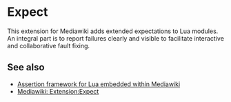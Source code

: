 # Expect

This extension for Mediawiki adds extended expectations to Lua modules. An integral part is to report failures clearly and visible to facilitate interactive and collaborative fault fixing.

## See also

- [Assertion framework for Lua embedded within Mediawiki](https://jeblad.github.io/Expect/mw.expect.html)
- [Mediawiki: Extension:Expect](https://www.mediawiki.org/wiki/Extension:Expect)

